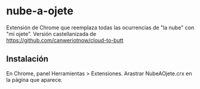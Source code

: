 nube-a-ojete
=============

Extensión de Chrome que reemplaza todas las ocurrencias de "la nube" con "mi ojete".
Versión castellanizada de https://github.com/canweriotnow/cloud-to-butt

Instalación
------------

En Chrome, panel Herramientas > Extensiones.  Arastrar NubeAOjete.crx en la página que aparece.
